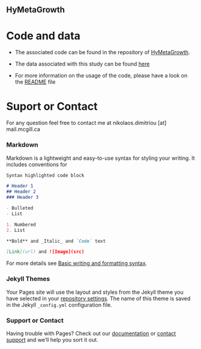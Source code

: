 ## HyMetaGrowth


# Code and data
- The associated code can be found in the repository of [HyMetaGrowth](https://github.com/NMDimitriou/HyMetaGrowth).

- The data associated with this study can be found [here](https://figshare.com/projects/3D-GROWTH-MDA-MB-231-SERIES-12/118989)

- For more information on the usage of the code, please have a look on the [README](https://github.com/NMDimitriou/HyMetaGrowth/blob/main/README.md) file

# Suport or Contact
For any question feel free to contact me at nikolaos.dimitriou [at] mail.mcgill.ca

### Markdown

Markdown is a lightweight and easy-to-use syntax for styling your writing. It includes conventions for

```markdown
Syntax highlighted code block

# Header 1
## Header 2
### Header 3

- Bulleted
- List

1. Numbered
2. List

**Bold** and _Italic_ and `Code` text

[Link](url) and ![Image](src)
```

For more details see [Basic writing and formatting syntax](https://docs.github.com/en/github/writing-on-github/getting-started-with-writing-and-formatting-on-github/basic-writing-and-formatting-syntax).

### Jekyll Themes

Your Pages site will use the layout and styles from the Jekyll theme you have selected in your [repository settings](https://github.com/NMDimitriou/HyMetaGrowth/settings/pages). The name of this theme is saved in the Jekyll `_config.yml` configuration file.

### Support or Contact

Having trouble with Pages? Check out our [documentation](https://docs.github.com/categories/github-pages-basics/) or [contact support](https://support.github.com/contact) and we’ll help you sort it out.
